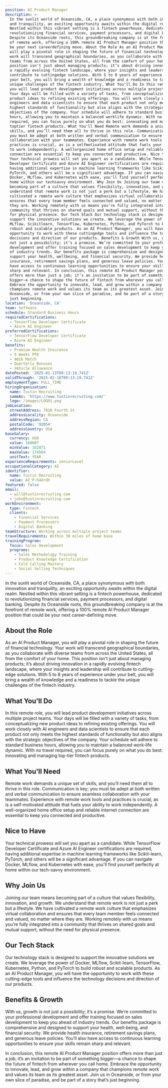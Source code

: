 ```yaml
---
position: AI Product Manager
description: >-
  In the sunlit world of Oceanside, CA, a place synonymous with both innovation
  and tranquility, an exciting opportunity awaits within the digital realm.
  Nestled within this vibrant setting is a fintech powerhouse, dedicated to
  revolutionizing financial services, payment processors, and digital banking.
  Despite its Oceanside roots, this groundbreaking company is at the forefront
  of remote work, offering a 100% remote AI Product Manager position that could
  be your next careerdefining move. About the Role As an AI Product Manager, you
  will play a pivotal role in shaping the future of financial technology. Your
  work will transcend geographical boundaries, as you collaborate with diverse
  teams from across the United States, all from the comfort of your home. This
  position isn't just about managing products; it’s about driving innovation in
  a rapidly evolving fintech landscape, where your insights and leadership will
  contribute to cuttingedge solutions. With 5 to 8 years of experience under
  your belt, you will bring a wealth of knowledge and a readiness to tackle the
  unique challenges of the fintech industry. What You'll Do In this remote role,
  you will lead product development initiatives across multiple project teams.
  Your days will be filled with a variety of tasks, from conceptualizing new
  product ideas to refining existing offerings. You will work closely with AI
  engineers and data scientists to ensure that each product not only meets the
  highest standards of functionality but also aligns with the strategic
  objectives of the company. Your schedule will adhere to standard business
  hours, allowing you to maintain a balanced worklife dynamic. With no travel
  required, you can focus purely on what you do best: innovating and managing
  toptier fintech products. What You'll Need Remote work demands a unique set of
  skills, and you’ll need them all to thrive in this role. Communication is key;
  you must be adept at both written and verbal communication to ensure seamless
  collaboration with your teammates. Experience with remote work tools and
  practices is crucial, as is a selfmotivated attitude that fuels your ability
  to work independently. A wellorganized home office setup and reliable internet
  connection are essential to keep you connected and productive. Nice to Have
  Your technical prowess will set you apart as a candidate. While TensorFlow
  Developer Certificate and Azure AI Engineer certifications are required,
  having additional expertise in machine learning frameworks like Scikitlearn,
  PyTorch, and others will be a significant advantage. If you can navigate
  Docker, MLflow, and Kubernetes with ease, you'll find yourself perfectly at
  home within our techsavvy environment. Why Join Us Joining our team means
  becoming part of a culture that values flexibility, innovation, and growth. We
  understand that remote work is not just a perk but a lifestyle. We have
  cultivated a remote work culture that emphasizes virtual collaboration and
  ensures that every team member feels connected and valued, no matter where
  they are. Working remotely with us means you’re fully integrated into a
  community that thrives on shared goals and mutual support, without the need
  for physical presence. Our Tech Stack Our technology stack is designed to
  support the innovative solutions we create. We leverage the power of Docker,
  MLflow, Scikitlearn, TensorFlow, Kubernetes, Python, and PyTorch to build
  robust and scalable products. As an AI Product Manager, you will have the
  opportunity to work with these cuttingedge tools and influence the technology
  decisions and direction of our products. Benefits & Growth With us, growth is
  not just a possibility; it’s a promise. We’re committed to your professional
  development and offer training focused on sales development to keep you ahead
  of industry trends. Our benefits package is comprehensive and designed to
  support your health, wellbeing, and financial security. We provide health
  insurance, retirement savings plans, and generous leave policies. You’ll also
  have access to continuous learning opportunities to ensure your skills remain
  sharp and relevant. In conclusion, this remote AI Product Manager position
  offers more than just a job; it’s an invitation to be part of something
  bigger—a chance to shape the future of fintech from wherever you call home.
  Embrace the opportunity to innovate, lead, and grow within a company that
  champions remote work and values its team as its greatest asset. Join us in
  Oceanside, or from your own slice of paradise, and be part of a story that’s
  just beginning.
location: 'Oceanside, CA'
team: Software
schedule: Standard Business Hours
requiredCertifications:
  - TensorFlow Developer Certificate
  - Azure AI Engineer
preferredCertifications:
  - TensorFlow Developer Certificate
  - Azure AI Engineer
benefits:
  - Premium Health Insurance
  - 4 Weeks PTO
  - 401k Match
  - Quarterly Bonuses
  - Vehicle Allowance
datePosted: '2025-01-13T09:13:19.741Z'
validThrough: '2025-02-18T09:13:19.741Z'
employmentType: FULL_TIME
hiringOrganization:
  name: Tustin Recruiting
  sameAs: 'https://www.tustinrecruiting.com/'
  logo: /images/LOGO1.png
jobLocation:
  streetAddress: 7810 Fourth St
  addressLocality: Oceanside
  addressRegion: CA
  postalCode: '92054'
  addressCountry: USA
baseSalary:
  currency: USD
  value: 168687
  minValue: 162871
  maxValue: 174504
  unitText: YEAR
experienceRequirements: seniorLevel
occupationalCategory: AI
identifier:
  name: Tustin Recruiting
  value: AI P-h4drdh
featured: false
email:
  - will@tustinrecruiting.com
  - john@tustinrecruiting.com
workEnvironment:
  type: Fintech
  clients:
    - Financial Services
    - Payment Processors
    - Digital Banking
teamStructure: Working across multiple project teams
travelRequirements: Within 30 miles of home base
trainingProgram:
  focus: Sales Development
  programs:
    - Sales Methodology Training
    - Product Knowledge Certification
    - Cold Calling Mastery
    - Social Selling Techniques
---
```




In the sunlit world of Oceanside, CA, a place synonymous with both innovation and tranquility, an exciting opportunity awaits within the digital realm. Nestled within this vibrant setting is a fintech powerhouse, dedicated to revolutionizing financial services, payment processors, and digital banking. Despite its Oceanside roots, this groundbreaking company is at the forefront of remote work, offering a 100% remote AI Product Manager position that could be your next career-defining move.

## About the Role

As an AI Product Manager, you will play a pivotal role in shaping the future of financial technology. Your work will transcend geographical boundaries, as you collaborate with diverse teams from across the United States, all from the comfort of your home. This position isn't just about managing products; it’s about driving innovation in a rapidly evolving fintech landscape, where your insights and leadership will contribute to cutting-edge solutions. With 5 to 8 years of experience under your belt, you will bring a wealth of knowledge and a readiness to tackle the unique challenges of the fintech industry.

## What You'll Do

In this remote role, you will lead product development initiatives across multiple project teams. Your days will be filled with a variety of tasks, from conceptualizing new product ideas to refining existing offerings. You will work closely with AI engineers and data scientists to ensure that each product not only meets the highest standards of functionality but also aligns with the strategic objectives of the company. Your schedule will adhere to standard business hours, allowing you to maintain a balanced work-life dynamic. With no travel required, you can focus purely on what you do best: innovating and managing top-tier fintech products.

## What You'll Need

Remote work demands a unique set of skills, and you’ll need them all to thrive in this role. Communication is key; you must be adept at both written and verbal communication to ensure seamless collaboration with your teammates. Experience with remote work tools and practices is crucial, as is a self-motivated attitude that fuels your ability to work independently. A well-organized home office setup and reliable internet connection are essential to keep you connected and productive.

## Nice to Have

Your technical prowess will set you apart as a candidate. While TensorFlow Developer Certificate and Azure AI Engineer certifications are required, having additional expertise in machine learning frameworks like Scikit-learn, PyTorch, and others will be a significant advantage. If you can navigate Docker, MLflow, and Kubernetes with ease, you'll find yourself perfectly at home within our tech-savvy environment.

## Why Join Us

Joining our team means becoming part of a culture that values flexibility, innovation, and growth. We understand that remote work is not just a perk but a lifestyle. We have cultivated a remote work culture that emphasizes virtual collaboration and ensures that every team member feels connected and valued, no matter where they are. Working remotely with us means you’re fully integrated into a community that thrives on shared goals and mutual support, without the need for physical presence.

## Our Tech Stack

Our technology stack is designed to support the innovative solutions we create. We leverage the power of Docker, MLflow, Scikit-learn, TensorFlow, Kubernetes, Python, and PyTorch to build robust and scalable products. As an AI Product Manager, you will have the opportunity to work with these cutting-edge tools and influence the technology decisions and direction of our products.

## Benefits & Growth

With us, growth is not just a possibility; it’s a promise. We’re committed to your professional development and offer training focused on sales development to keep you ahead of industry trends. Our benefits package is comprehensive and designed to support your health, well-being, and financial security. We provide health insurance, retirement savings plans, and generous leave policies. You’ll also have access to continuous learning opportunities to ensure your skills remain sharp and relevant.

In conclusion, this remote AI Product Manager position offers more than just a job; it’s an invitation to be part of something bigger—a chance to shape the future of fintech from wherever you call home. Embrace the opportunity to innovate, lead, and grow within a company that champions remote work and values its team as its greatest asset. Join us in Oceanside, or from your own slice of paradise, and be part of a story that’s just beginning.
